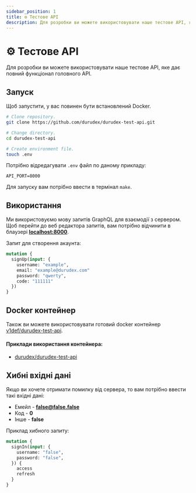 ```yaml
---
sidebar_position: 1
title: ⚙️ Тестове API
description: Для розробки ви можете використовувати наше тестове API, яке дає повний функціонал головного API.
---
```


# ⚙️ Тестове API

Для розробки ви можете використовувати наше тестове API, яке дає повний функціонал головного API.

## Запуск

Щоб запустити, у вас повинен бути встановлений Docker.

```sh
# Clone repository.
git clone https://github.com/durudex/durudex-test-api.git

# Change directory.
cd durudex-test-api

# Create environment file.
touch .env
```

Потрібно відредагувати `.env` файл по даному прикладу:
```env
API_PORT=8000
```

Для запуску вам потрібно ввести в термінал `make`.

## Використання

Ми використовуємо мову запитів GraphQL для взаємодії з сервером. Щоб перейти до веб редактора запитів, вам 
потрібно відчинити в блаузері **[localhost:8000](http://localhost:8000)**.

Запит для створення акаунта:
```graphql
mutation {
  signUp(input: {
    username: "example",
    email: "example@durudex.com"
    password: "qwerty",
    code: "111111"
  })
}
```

## Docker контейнер

Також ви можете використовувати готовий docker контейнер 
[v1def/durudex-test-api](https://hub.docker.com/repository/docker/v1def/durudex-test-api).

#### Приклади використання контейнера:

+ [durudex/durudex-test-api](https://github.com/durudex/durudex-test-api/tree/main/deploy)

## Хибні вхідні дані

Якщо ви хочете отримати помилку від сервера, то вам потрібно ввести такі вхідні дані:

+ Емейл - **false@false.false**
+ Код - **0**
+ Інше - **false**

Приклад хибного запиту:
```graphql
mutation {
  signIn(input: {
    username: "false",
    password: "false",
  }) {
    access
    refresh
  }
}
```

